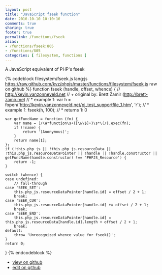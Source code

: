 ```yaml
---
layout: post
title: "JavaScript fseek function"
date: 2010-10-10 10:10:10
comments: true
sharing: true
footer: true
permalink: /functions/fseek
alias:
- /functions/fseek:805
- /functions/805
categories: [ filesystem, functions ]
---
```

A JavaScript equivalent of PHP's fseek
<!-- more -->
{% codeblock filesystem/fseek.js lang:js https://raw.github.com/kvz/phpjs/master/functions/filesystem/fseek.js raw on github %}
function fseek (handle, offset, whence) {
    // http://kevin.vanzonneveld.net
    // +   original by: Brett Zamir (http://brett-zamir.me)
    // *     example 1: var h = fopen('http://kevin.vanzonneveld.net/pj_test_supportfile_1.htm', 'r');
    // *     example 1: fseek(h, 100);
    // *     returns 1: 0

    var getFuncName = function (fn) {
        var name = (/\W*function\s+([\w\$]+)\s*\(/).exec(fn);
        if (!name) {
            return '(Anonymous)';
        }
        return name[1];
    };
    if (!this.php_js || !this.php_js.resourceData || !this.php_js.resourceDataPointer || !handle || !handle.constructor || getFuncName(handle.constructor) !== 'PHPJS_Resource') {
        return -1;
    }

    switch (whence) {
    case undefined:
        // fall-through
    case 'SEEK_SET':
        this.php_js.resourceDataPointer[handle.id] = offset / 2 + 1;
        break;
    case 'SEEK_CUR':
        this.php_js.resourceDataPointer[handle.id] += offset / 2 + 1;
        break;
    case 'SEEK_END':
        this.php_js.resourceDataPointer[handle.id] = this.php_js.resourceData[handle.id].length + offset / 2 + 1;
        break;
    default:
        throw 'Unrecognized whence value for fseek()';
    }
    return 0;
}
{% endcodeblock %}
<ul>
 <li><a href="https://github.com/kvz/phpjs/blob/master/functions/filesystem/fseek.js">view on github</a></li>
 <li><a href="https://github.com/kvz/phpjs/edit/master/functions/filesystem/fseek.js">edit on github</a></li>
</ul>
